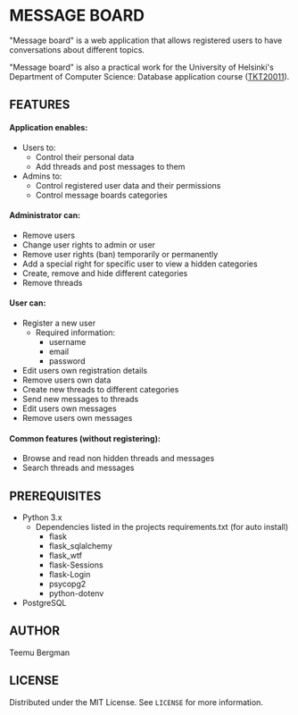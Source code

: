 # MESSAGE BOARD
"Message board" is a web application that allows registered users to have conversations about different topics.

"Message board" is also a practical work for the University of Helsinki's Department of Computer Science: Database application course ([TKT20011](https://hy-tsoha.github.io/materiaali/index)).

## FEATURES

#### Application enables:
* Users to:
    * Control their personal data
    * Add threads and post messages to them
* Admins to:
    * Control registered user data and their permissions
    * Control message boards categories

#### Administrator can:
* Remove users
* Change user rights to admin or user
* Remove user rights (ban) temporarily or permanently
* Add a special right for specific user to view a hidden categories
* Create, remove and hide different categories
* Remove threads

#### User can:
* Register a new user
    * Required information:
        * username
        * email
        * password
* Edit users own registration details
* Remove users own data
* Create new threads to different categories
* Send new messages to threads
* Edit users own messages
* Remove users own messages

#### Common features (without registering):
* Browse and read non hidden threads and messages
* Search threads and messages

## PREREQUISITES
* Python 3.x
    * Dependencies listed in the projects requirements.txt (for auto install)
        * flask
        * flask_sqlalchemy
        * flask_wtf
        * flask-Sessions
        * flask-Login
        * psycopg2
        * python-dotenv
* PostgreSQL

## AUTHOR
Teemu Bergman

## LICENSE
Distributed under the MIT License. See `LICENSE` for more information.
